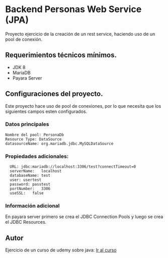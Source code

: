 # Backend Personas Web Service (JPA)
Proyecto ejercicio de la creación de un rest service, haciendo uso de un pool de conexión.

## Requerimientos técnicos mínimos.
- JDK 8
- MariaDB
- Payara Server

## Configuraciones del proyecto.

Este proyecto hace uso de pool de conexiones, por lo que necesita que los siguientes campos esten configurados.
### Datos principales

```
Nombre del pool: PersonaDb
Resource Type: DataSource
datasourceName:	org.mariadb.jdbc.MySQLDataSource
```
### Propiedades adicionales:
```
  URL: jdbc:mariadb://localhost:3306/test?connectTimeout=0
  serverName:	localhost
  databaseName:	test
  user:	usertest
  password:	passtest
  portNumber:	3306
  useSSL:	false
```
### Información adicional
En payara server primero se crea el JDBC Connection Pools y luego se crea el JDBC Resources.

## Autor 
Ejercicio de un curso de udemy sobre java: [Ir al curso](https://www.udemy.com/course/universidad-java-especialista-en-java-desde-cero-a-master/)
